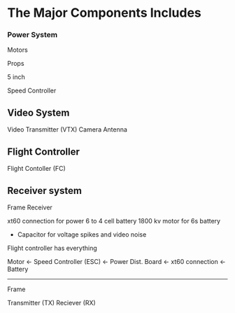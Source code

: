 
# The Major Components Includes

### Power System

Motors

Props

5 inch

Speed Controller

## Video System

Video Transmitter (VTX)
Camera 
Antenna

## Flight Controller

Flight Contoller (FC)


## Receiver system

Frame
Receiver



xt60 connection for power
6 to 4 cell battery
1800 kv motor for 6s battery

- Capacitor for voltage spikes and video noise


Flight controller has everything


Motor <- Speed Controller (ESC) <- Power Dist. Board <- xt60 connection <- Battery

-----
Frame


Transmitter (TX)
Reciever (RX)











